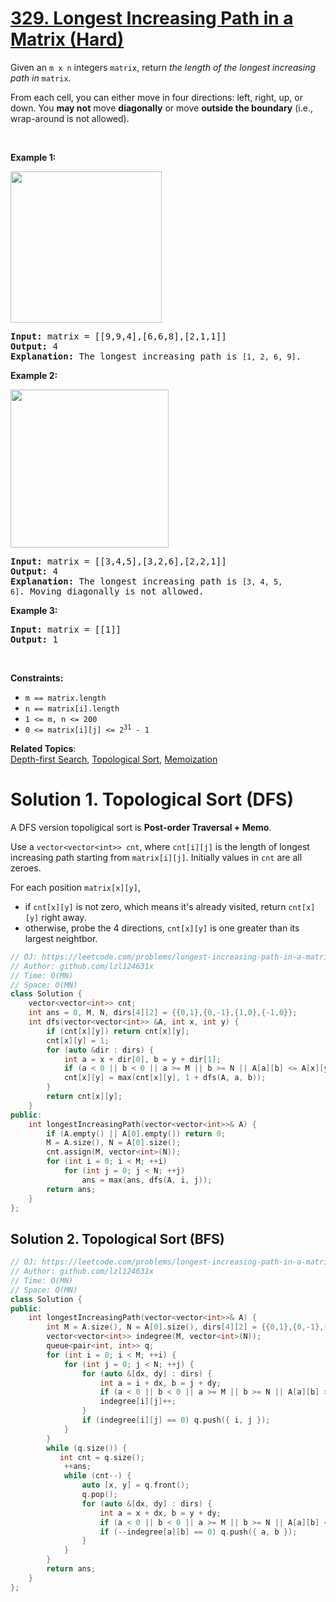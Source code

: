 # [329. Longest Increasing Path in a Matrix (Hard)](https://leetcode.com/problems/longest-increasing-path-in-a-matrix/)

<p>Given an <code>m x n</code> integers <code>matrix</code>, return <em>the length of the longest increasing path in </em><code>matrix</code>.</p>

<p>From each cell, you can either move in four directions: left, right, up, or down. You <strong>may not</strong> move <strong>diagonally</strong> or move <strong>outside the boundary</strong> (i.e., wrap-around is not allowed).</p>

<p>&nbsp;</p>
<p><strong>Example 1:</strong></p>
<img alt="" src="https://assets.leetcode.com/uploads/2021/01/05/grid1.jpg" style="width: 242px; height: 242px;">
<pre><strong>Input:</strong> matrix = [[9,9,4],[6,6,8],[2,1,1]]
<strong>Output:</strong> 4
<strong>Explanation:</strong> The longest increasing path is <code>[1, 2, 6, 9]</code>.
</pre>

<p><strong>Example 2:</strong></p>
<img alt="" src="https://assets.leetcode.com/uploads/2021/01/27/tmp-grid.jpg" style="width: 253px; height: 253px;">
<pre><strong>Input:</strong> matrix = [[3,4,5],[3,2,6],[2,2,1]]
<strong>Output:</strong> 4
<strong>Explanation: </strong>The longest increasing path is <code>[3, 4, 5, 6]</code>. Moving diagonally is not allowed.
</pre>

<p><strong>Example 3:</strong></p>

<pre><strong>Input:</strong> matrix = [[1]]
<strong>Output:</strong> 1
</pre>

<p>&nbsp;</p>
<p><strong>Constraints:</strong></p>

<ul>
	<li><code>m == matrix.length</code></li>
	<li><code>n == matrix[i].length</code></li>
	<li><code>1 &lt;= m, n &lt;= 200</code></li>
	<li><code>0 &lt;= matrix[i][j] &lt;= 2<sup>31</sup> - 1</code></li>
</ul>


**Related Topics**:  
[Depth-first Search](https://leetcode.com/tag/depth-first-search/), [Topological Sort](https://leetcode.com/tag/topological-sort/), [Memoization](https://leetcode.com/tag/memoization/)

# Solution 1. Topological Sort (DFS)

A DFS version topoligical sort is **Post-order Traversal + Memo**.

Use a `vector<vector<int>> cnt`, where `cnt[i][j]` is the length of longest increasing path starting from `matrix[i][j]`. Initially values in `cnt` are all zeroes.

For each position `matrix[x][y]`,
* if `cnt[x][y]` is not zero, which means it's already visited, return `cnt[x][y]` right away.
* otherwise, probe the 4 directions, `cnt[x][y]` is one greater than its largest neightbor.

```cpp
// OJ: https://leetcode.com/problems/longest-increasing-path-in-a-matrix/
// Author: github.com/lzl124631x
// Time: O(MN)
// Space: O(MN)
class Solution {
    vector<vector<int>> cnt;
    int ans = 0, M, N, dirs[4][2] = {{0,1},{0,-1},{1,0},{-1,0}};
    int dfs(vector<vector<int>> &A, int x, int y) {
        if (cnt[x][y]) return cnt[x][y];
        cnt[x][y] = 1;
        for (auto &dir : dirs) {
            int a = x + dir[0], b = y + dir[1];
            if (a < 0 || b < 0 || a >= M || b >= N || A[a][b] <= A[x][y]) continue;
            cnt[x][y] = max(cnt[x][y], 1 + dfs(A, a, b));
        }
        return cnt[x][y];
    }
public:
    int longestIncreasingPath(vector<vector<int>>& A) {
        if (A.empty() || A[0].empty()) return 0;
        M = A.size(), N = A[0].size();
        cnt.assign(M, vector<int>(N));
        for (int i = 0; i < M; ++i) 
            for (int j = 0; j < N; ++j) 
                ans = max(ans, dfs(A, i, j));
        return ans;
    }
};
```

## Solution 2. Topological Sort (BFS)

```cpp
// OJ: https://leetcode.com/problems/longest-increasing-path-in-a-matrix/
// Author: github.com/lzl124631x
// Time: O(MN)
// Space: O(MN)
class Solution {
public:
    int longestIncreasingPath(vector<vector<int>>& A) {
        int M = A.size(), N = A[0].size(), dirs[4][2] = {{0,1},{0,-1},{1,0},{-1,0}}, ans = 0;
        vector<vector<int>> indegree(M, vector<int>(N));
        queue<pair<int, int>> q;
        for (int i = 0; i < M; ++i) {
            for (int j = 0; j < N; ++j) {
                for (auto &[dx, dy] : dirs) {
                    int a = i + dx, b = j + dy;
                    if (a < 0 || b < 0 || a >= M || b >= N || A[a][b] >= A[i][j]) continue;
                    indegree[i][j]++;
                }
                if (indegree[i][j] == 0) q.push({ i, j });
            }
        }
        while (q.size()) {
           int cnt = q.size(); 
            ++ans;
            while (cnt--) {
                auto [x, y] = q.front();
                q.pop();
                for (auto &[dx, dy] : dirs) {
                    int a = x + dx, b = y + dy;
                    if (a < 0 || b < 0 || a >= M || b >= N || A[a][b] <= A[x][y]) continue;
                    if (--indegree[a][b] == 0) q.push({ a, b });
                }
            }
        }
        return ans;
    }
};
```